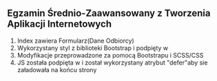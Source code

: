

## Egzamin Średnio-Zaawansowany z Tworzenia Aplikacji Internetowych
1. Index zawiera Formularz(Dane Odbiorcy)
2. Wykorzystany styl z biblioteki Bootstrap i podpięty w <head>
3. Modyfikacje przeprowadzone za pomocą Bootstrapu i SCSS/CSS
4. JS została podpięta w <head> i został wykorzystany atrybut "defer"aby sie załadowała na końcu strony
